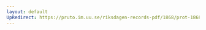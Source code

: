 ```yaml
---
layout: default
UpRedirect: https://pruto.im.uu.se/riksdagen-records-pdf/1868/prot-1868--ak--127/prot-1868--ak--127_009.pdf
---
```

